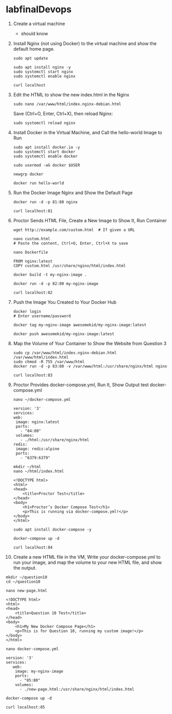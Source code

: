 # labfinalDevops

1. Create a virtual machine
   - should know
2. Install Nginx (not using Docker) to the virtual machine and show the default home page.
    ```
    sudo apt update
    ```
   ```
   sudo apt install nginx -y
   sudo systemctl start nginx
   sudo systemctl enable nginx
   ```
    ```
   curl localhost
    ```
3. Edit the HTML to show the new index.html in the Nginx
   ```
   sudo nano /var/www/html/index.nginx-debian.html
   ```

   Save (Ctrl+O, Enter, Ctrl+X), then reload Nginx:
   ```
   sudo systemctl reload nginx
   ```
4. Install Docker in the Virtual Machine, and Call the hello-world Image to Run
   ```
   sudo apt install docker.io -y
   sudo systemctl start docker
   sudo systemctl enable docker
   ```
   ```
   sudo usermod -aG docker $USER
   ```
   ```
   newgrp docker
   ```
   ```
   docker run hello-world
   ```
5. Run the Docker Image Nginx and Show the Default Page
   ```
   docker run -d -p 81:80 nginx
   ```
   ```
   curl localhost:81
   ```
6. Proctor Sends HTML File, Create a New Image to Show It, Run Container
    ```
   wget http://example.com/custom.html  # If given a URL
    ```
   ```
   nano custom.html
   # Paste the content, Ctrl+O, Enter, Ctrl+X to save
   ```
   ```
   nano Dockerfile
   ```
   ```
   FROM nginx:latest
   COPY custom.html /usr/share/nginx/html/index.html
   ```
   ```
   docker build -t my-nginx-image .
   ```
   ```
   docker run -d -p 82:80 my-nginx-image
   ```
   ```
   curl localhost:82
   ```
7. Push the Image You Created to Your Docker Hub
   ```
   docker login
   # Enter username/password
    ```
    ```
   docker tag my-nginx-image awesomekid/my-nginx-image:latest
    ```
   ```
   docker push awesomekid/my-nginx-image:latest
   ```
8. Map the Volume of Your Container to Show the Website from Question 3
   ```
   sudo cp /var/www/html/index.nginx-debian.html /var/www/html/index.html
   sudo chmod -R 755 /var/www/html
   docker run -d -p 83:80 -v /var/www/html:/usr/share/nginx/html nginx
   ```
    ```
   curl localhost:83   
    ```
9. Proctor Provides docker-compose.yml, Run It, Show Output
   test docker-compose.yml
   ```
   nano ~/docker-compose.yml
   ```
   ```
   version: '3'
   services:
   web:
    image: nginx:latest
    ports:
      - "84:80"
    volumes:
      - ./html:/usr/share/nginx/html
   redis:
    image: redis:alpine
    ports:
      - "6379:6379"
   ```
   ```
   mkdir ~/html
   nano ~/html/index.html
   ```
   ```
   <!DOCTYPE html>
   <html>
   <head>
       <title>Proctor Test</title>
   </head>
   <body>
       <h1>Proctor’s Docker Compose Test</h1>
       <p>This is running via docker-compose.yml!</p>
   </body>
   </html>
   ```
   ```
   sudo apt install docker-compose -y
   ```
   ```
   docker-compose up -d
   ```
   ```
   curl localhost:84
   ```
10. Create a new HTML file in the VM, Write your docker-compose.yml to run your image, and map the volume to your new HTML file, and show the output.

   ```
   mkdir ~/question10
   cd ~/question10
   ```
   ```
   nano new-page.html
   ```   
   ```
   <!DOCTYPE html>
   <html>
   <head>
       <title>Question 10 Test</title>
   </head>
   <body>
       <h1>My New Docker Compose Page</h1>
       <p>This is for Question 10, running my custom image!</p>
   </body>
   </html>
   ```
   ```
   nano docker-compose.yml
   ```
   ```
   version: '3'
   services:
      web:
       image: my-nginx-image
       ports:
         - "85:80"
       volumes:
         - ./new-page.html:/usr/share/nginx/html/index.html
   ```
   ```
   docker-compose up -d
   ```
   ```
   curl localhost:85
   ```

   
